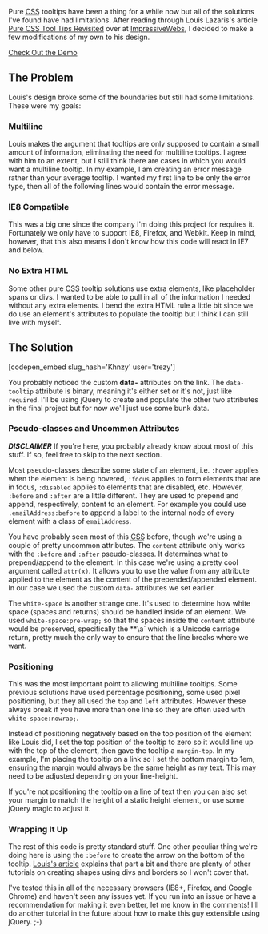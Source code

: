 Pure <abbr title="Cascading Style Sheets">CSS</abbr> tooltips have been a thing for a while now but all of the solutions I've found have had limitations. After reading through Louis Lazaris's article <a href="http://www.impressivewebs.com/pure-css-tool-tips/">Pure <abbr title="Cascading Style Sheets">CSS</abbr> Tool Tips Revisited</a> over at <a href="http://impressivewebs.com">ImpressiveWebs</a>, I decided to make a few modifications of my own to his design.<!--more-->

<a href="http://codepen.io/trezy/full/Khnzy">Check Out the Demo</a>

<h2>The Problem</h2>

Louis's design broke some of the boundaries but still had some limitations. These were my goals:

<h3>Multiline</h3>

Louis makes the argument that tooltips are only supposed to contain a small amount of information, eliminating the need for multiline tooltips. I agree with him to an extent, but I still think there are cases in which you would want a multiline tooltip. In my example, I am creating an error message rather than your average tooltip. I wanted my first line to be only the error type, then all of the following lines would contain the error message.

<h3>IE8 Compatible</h3>

This was a big one since the company I'm doing this project for requires it. Fortunately we only have to support IE8, Firefox, and Webkit. Keep in mind, however, that this also means I don't know how this code will react in IE7 and below.

<h3>No Extra HTML</h3>

Some other pure <abbr title="Cascading Style Sheets">CSS</abbr> tooltip solutions use extra elements, like placeholder spans or divs. I wanted to be able to pull in all of the information I needed without any extra elements. I bend the extra HTML rule a little bit since we do use an element's attributes to populate the tooltip but I think I can still live with myself.

<h2>The Solution</h2>

[codepen_embed slug_hash='Khnzy' user='trezy']

You probably noticed the custom <strong>data-</strong> attributes on the link. The <code>data-tooltip</code> attribute is binary, meaning it's either set or it's not, just like <code>required</code>. I'll be using jQuery to create and populate the other two attributes in the final project but for now we'll just use some bunk data.

<h3>Pseudo-classes and Uncommon Attributes</h3>

<strong><em>DISCLAIMER</em></strong> If you're here, you probably already know about most of this stuff. If so, feel free to skip to the next section.

Most pseudo-classes describe some state of an element, i.e. <code>:hover</code> applies when the element is being hovered, <code>:focus</code> applies to form elements that are in focus, <code>:disabled</code> applies to elements that are disabled, etc. However, <code>:before</code> and <code>:after</code> are a little different. They are used to prepend and append, respectively, content to  an element. For example you could use <code>.emailAddress:before</code> to append a label to the internal node of every element with a class of <code>emailAddress</code>.

You have probably seen most of this <abbr title="Cascading Style Sheets">CSS</abbr> before, though we're using a couple of pretty uncommon attributes. The <code>content</code> attribute only works with the <code>:before</code> and <code>:after</code> pseudo-classes. It determines what to prepend/append to the element. In this case we're using a pretty cool argument called <code>attr(x)</code>. It allows you to use the value from any attribute applied to the element as the content of the prepended/appended element. In our case we used the custom <code>data-</code> attributes we set earlier.

The <code>white-space</code> is another strange one. It's used to determine how white space (spaces and returns) should be handled inside of an element. We used <code>white-space:pre-wrap;</code> so that the spaces inside the <code>content</code> attribute would be preserved, specifically the **&#92;a` which is a Unicode carriage return, pretty much the only way to ensure that the line breaks where we want.

<h3>Positioning</h3>

This was the most important point to allowing multiline tooltips. Some previous solutions have used percentage positioning, some used pixel positioning, but they all used the <code>top</code> and <code>left</code> attributes. However these always break if you have more than one line so they are often used with <code>white-space:nowrap;</code>.

Instead of positioning negatively based on the top position of the element like Louis did, I set the top position of the tooltip to zero so it would line up with the top of the element, then gave the tooltip a <code>margin-top</code>. In my example, I'm placing the tooltip on a link so I set the bottom margin to 1em, ensuring the margin would always be the same height as my text. This may need to be adjusted depending on your line-height.

If you're not positioning the tooltip on a line of text then you can also set your margin to match the height of a static height element, or use some jQuery magic to adjust it.

<h3>Wrapping It Up</h3>

The rest of this code is pretty standard stuff. One other peculiar thing we're doing here is using the <code>:before</code> to create the arrow on the bottom of the tooltip. <a href="http://www.impressivewebs.com/pure-css-tool-tips/">Louis's article</a> explains that part a bit and there are plenty of other tutorials on creating shapes using divs and borders so I won't cover that.

I've tested this in all of the necessary browsers (IE8+, Firefox, and Google Chrome) and haven't seen any issues yet. If you run into an issue or have a recommendation for making it even better, let me know in the comments! I'll do another tutorial in the future about how to make this guy extensible using jQuery. ;-)
